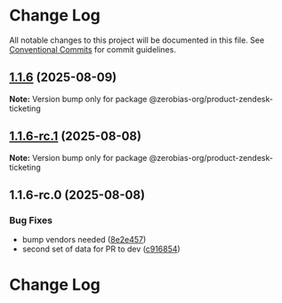 # Change Log

All notable changes to this project will be documented in this file.
See [Conventional Commits](https://conventionalcommits.org) for commit guidelines.

## [1.1.6](https://github.com/zerobias-org/product/compare/@zerobias-org/product-zendesk-ticketing@1.1.6-rc.1...@zerobias-org/product-zendesk-ticketing@1.1.6) (2025-08-09)

**Note:** Version bump only for package @zerobias-org/product-zendesk-ticketing





## [1.1.6-rc.1](https://github.com/zerobias-org/product/compare/@zerobias-org/product-zendesk-ticketing@1.1.6-rc.0...@zerobias-org/product-zendesk-ticketing@1.1.6-rc.1) (2025-08-08)

**Note:** Version bump only for package @zerobias-org/product-zendesk-ticketing





## 1.1.6-rc.0 (2025-08-08)


### Bug Fixes

* bump vendors needed ([8e2e457](https://github.com/zerobias-org/product/commit/8e2e457e0b5d7141a05e8f2c178bc2854f2b7178))
* second set of data for PR to dev ([c916854](https://github.com/zerobias-org/product/commit/c916854bcf229b1c2042ffdea18472d66a061aaf))





# Change Log
